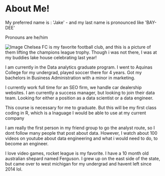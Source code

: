 # About Me!

My preferred name is : 'Jake' - and my last name is pronounced like 'BAY-DEE'

Pronouns are he/him

![Image](https://www.google.com/url?sa=i&url=https%3A%2F%2Fnypost.com%2F2022%2F04%2F29%2Fdodgers-part-owner-todd-boehly-in-talks-to-acquire-chelsea-fc-report%2F&psig=AOvVaw0PrTsCsba9KtQnlXs8Nuzj&ust=1652791542549000&source=images&cd=vfe&ved=0CAwQjRxqFwoTCPjp7rmG5PcCFQAAAAAdAAAAABAD)
Chelsea FC is my favorite football club, and this is a picture of them lifting the champions league trophy. Though i was not there, I was at my 
buddies lake house celebrating last year!

I am currently in the Data analytics graduate program. I went to Aquinas College for my undergrad, played soccer there for 4 years. Got my bachelors in
Business Administration with a minor in marketing.

I currently work full time for an SEO firm, we handle car dealership websites. I am currently a success manager, but looking to join their data team. Looking
for either a position as a data scientist or a data engineer.

This course is necessary for me to graduate. But this will be my first class coding in R, which is a lnaguage I would be able to use at my current company

I am really the first person in my friend group to go the analyst route, so I dont follow many people that post about data. However, I watch about 100 videos
on youtube about data engineering and what i would need to do, to become an engineer.

I love video games, rocket league is my favorite. I have a 10 month old australian shepard named Ferguson. I grew up on the east side of the state, but came 
over to west michigan for my undergrad and havent left since 2014 lol.
